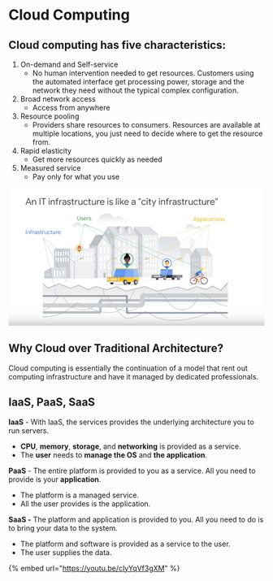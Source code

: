 # Cloud Computing

## Cloud computing has five characteristics:

1. On-demand and Self-service
   * No human intervention needed to get resources. Customers using the automated interface get processing power, storage and the network they need without the typical complex configuration.
2. Broad network access
   * Access from anywhere
3. Resource pooling
   * Providers share resources to consumers. Resources are available at multiple locations, you just need to decide where to get the resource from.
4. Rapid elasticity
   * Get more resources quickly as needed
5. Measured service
   * Pay only for what you use

![](../.gitbook/assets/image%20%282%29.png)

##  Why Cloud over Traditional Architecture?

Cloud computing is essentially the continuation of a model that rent out computing infrastructure and have it managed by dedicated professionals.

## IaaS, PaaS, SaaS

**IaaS** - With IaaS, the services provides the underlying architecture you to run servers.

* **CPU**, **memory**, **storage**, and **networking** is provided as a service.
* The **user** needs to **manage the OS** and **the application**.

**PaaS** - The entire platform is provided to you as a service. All you need to provide is your **application**.

* The platform is a managed service.
* All the user provides is the application.

**SaaS -** The platform and application is provided to you. All you need to do is to bring your data to the system.

* The platform and software is provided as a service to the user.
* The user supplies the data.

{% embed url="https://youtu.be/cIyYqVf3gXM" %}



